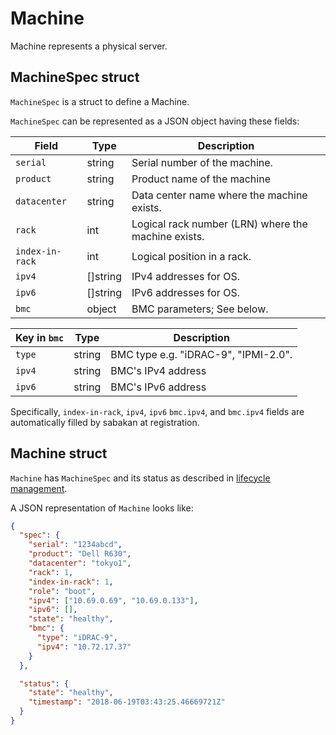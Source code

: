 Machine
=======

Machine represents a physical server.

MachineSpec struct
------------------

`MachineSpec` is a struct to define a Machine.

`MachineSpec` can be represented as a JSON object having these fields:

Field           | Type     | Description
--------------- | -------- | -----------
`serial`        | string   | Serial number of the machine.
`product`       | string   | Product name of the machine
`datacenter`    | string   | Data center name where the machine exists.
`rack`          | int      | Logical rack number (LRN) where the machine exists.
`index-in-rack` | int      | Logical position in a rack.
`ipv4`          | []string | IPv4 addresses for OS.
`ipv6`          | []string | IPv6 addresses for OS.
`bmc`           | object   | BMC parameters; See below.

Key in `bmc`    | Type   | Description
--------------- | ------ | -----------
`type`          | string | BMC type e.g. "iDRAC-9", "IPMI-2.0".
`ipv4`          | string | BMC's IPv4 address
`ipv6`          | string | BMC's IPv6 address

Specifically, `index-in-rack`, `ipv4`, `ipv6` `bmc.ipv4`, and `bmc.ipv4` fields
are automatically filled by sabakan at registration.

Machine struct
--------------

`Machine` has `MachineSpec` and its status as described in [lifecycle management](lifecycle.md).

A JSON representation of `Machine` looks like:

```json
{
  "spec": {
    "serial": "1234abcd",
    "product": "Dell R630",
    "datacenter": "tokyo1",
    "rack": 1,
    "index-in-rack": 1,
    "role": "boot",
    "ipv4": ["10.69.0.69", "10.69.0.133"],
    "ipv6": [],
    "state": "healthy",
    "bmc": {
      "type": "iDRAC-9",
      "ipv4": "10.72.17.37"
    }
  },

  "status": {
    "state": "healthy",
    "timestamp": "2018-06-19T03:43:25.46669721Z"
  }
}
```
